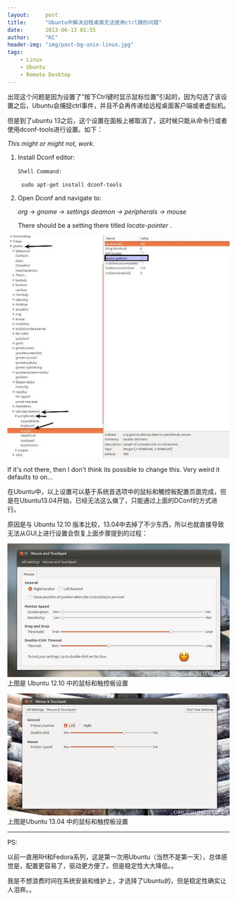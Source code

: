 ```yaml
---
layout:     post
title:      "Ubuntu中解决远程桌面无法使用ctrl键的问题"
date:       2013-06-13 01:55
author:     "KC"
header-img: "img/post-bg-unix-linux.jpg"
tags:
    - Linux
    - Ubuntu
    - Remote Desktop
---
```


出现这个问题是因为设置了“按下Ctrl键时显示鼠标位置”引起的，因为勾选了该设置之后，Ubuntu会捕捉ctrl事件，并且不会再传递给远程桌面客户端或者虚拟机。

但是到了ubuntu 13之后，这个设置在面板上被取消了，这时候只能从命令行或者使用dconf-tools进行设置。如下：

*This might or might not, work.*

1. Install Dconf editor:

    `Shell Command: `
    
        sudo apt-get install dconf-tools

2. Open Dconf and navigate to:

    *org -> gnome -> settings deamon -> peripherals -> mouse*
    
    There should be a setting there titled  *locate-pointer* .
    
![Dconf配置](/attachments/2013-06-13/1.jpg "Dconf配置")

If it's not there, then I don't think its possible to change this. Very weird it defaults to on...

在Ubuntu中，以上设置可以基于系统首选项中的鼠标和觸控板配置页面完成，但是在Ubuntu13.04开始，已经无法这么做了，只能通过上面的DConf的方式进行。

原因是与 Ubuntu 12.10 版本比较，13.04中去掉了不少东西，所以也就直接导致无法从GUI上进行设置会恢复上面步骤提到的过程：

![Ubuntu12的鼠标和觸控板配置页](/attachments/2013-06-13/2.jpg "Ubuntu12的鼠标和觸控板配置页")
上图是 Ubuntu 12.10 中的鼠标和触控板设置


![Ubuntu 13.04 中的鼠标和触控板设置](/attachments/2013-06-13/3.jpg "Ubuntu 13.04 中的鼠标和触控板设置")
上图是Ubuntu 13.04 中的鼠标和触控板设置

---
PS:

以前一直用RH和Fedora系列，这是第一次用Ubuntu（当然不是第一天），总体感觉是，配置更容易了，驱动更方便了。但是稳定性大大降低。。

我是不想浪费时间在系统安装和维护上，才选择了Ubuntu的，但是稳定性确实让人泪奔。。